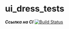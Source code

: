 # ui_dress_tests

**_Ссылка на CI_**
[![Build Status](https://app.travis-ci.com/MaximHarlachev/ui_dress_tests.svg?branch=main)](https://app.travis-ci.com/MaximHarlachev/ui_dress_tests)